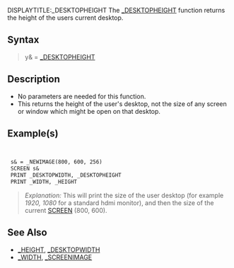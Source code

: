 DISPLAYTITLE:_DESKTOPHEIGHT
The [_DESKTOPHEIGHT](_DESKTOPHEIGHT) function returns the height of the users current desktop.


## Syntax

>  y& = [_DESKTOPHEIGHT](_DESKTOPHEIGHT)


## Description

* No parameters are needed for this function.
* This returns the height of the user's desktop, not the size of any screen or window which might be open on that desktop.


## Example(s)


```vb


 s& = _NEWIMAGE(800, 600, 256)
 SCREEN s&
 PRINT _DESKTOPWIDTH, _DESKTOPHEIGHT
 PRINT _WIDTH, _HEIGHT


```

>  *Explanation:* This will print the size of the user desktop (for example *1920, 1080* for a standard hdmi monitor), and then the size of the current [SCREEN](SCREEN) (800, 600).


## See Also

* [_HEIGHT](_HEIGHT), [_DESKTOPWIDTH](_DESKTOPWIDTH)
* [_WIDTH](_WIDTH), [_SCREENIMAGE](_SCREENIMAGE)





